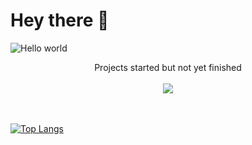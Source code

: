 # Hey there :wave:

<img src="https://raw.githubusercontent.com/sagar-viradiya/sagar-viradiya/master/resources/banner.png" alt="Hello world">

<p align="center"> 
  Projects started but not yet finished<br><br>
  <img src="https://profile-counter.glitch.me/sagar-viradiya/count.svg" />
</p>

<br><br>
[![Top Langs](https://github-readme-stats.vercel.app/api/top-langs/?username=Sna8xs)](https://github.com/anuraghazra/github-readme-stats)
